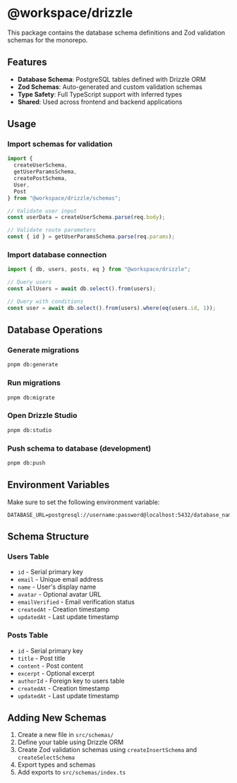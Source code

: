 # @workspace/drizzle

This package contains the database schema definitions and Zod validation schemas for the monorepo.

## Features

- **Database Schema**: PostgreSQL tables defined with Drizzle ORM
- **Zod Schemas**: Auto-generated and custom validation schemas
- **Type Safety**: Full TypeScript support with inferred types
- **Shared**: Used across frontend and backend applications

## Usage

### Import schemas for validation

```typescript
import {
  createUserSchema,
  getUserParamsSchema,
  createPostSchema,
  User,
  Post
} from "@workspace/drizzle/schemas";

// Validate user input
const userData = createUserSchema.parse(req.body);

// Validate route parameters
const { id } = getUserParamsSchema.parse(req.params);
```

### Import database connection

```typescript
import { db, users, posts, eq } from "@workspace/drizzle";

// Query users
const allUsers = await db.select().from(users);

// Query with conditions
const user = await db.select().from(users).where(eq(users.id, 1));
```

## Database Operations

### Generate migrations

```bash
pnpm db:generate
```

### Run migrations

```bash
pnpm db:migrate
```

### Open Drizzle Studio

```bash
pnpm db:studio
```

### Push schema to database (development)

```bash
pnpm db:push
```

## Environment Variables

Make sure to set the following environment variable:

```env
DATABASE_URL=postgresql://username:password@localhost:5432/database_name
```

## Schema Structure

### Users Table
- `id` - Serial primary key
- `email` - Unique email address
- `name` - User's display name
- `avatar` - Optional avatar URL
- `emailVerified` - Email verification status
- `createdAt` - Creation timestamp
- `updatedAt` - Last update timestamp

### Posts Table
- `id` - Serial primary key
- `title` - Post title
- `content` - Post content
- `excerpt` - Optional excerpt
- `authorId` - Foreign key to users table
- `createdAt` - Creation timestamp
- `updatedAt` - Last update timestamp

## Adding New Schemas

1. Create a new file in `src/schemas/`
2. Define your table using Drizzle ORM
3. Create Zod validation schemas using `createInsertSchema` and `createSelectSchema`
4. Export types and schemas
5. Add exports to `src/schemas/index.ts`
